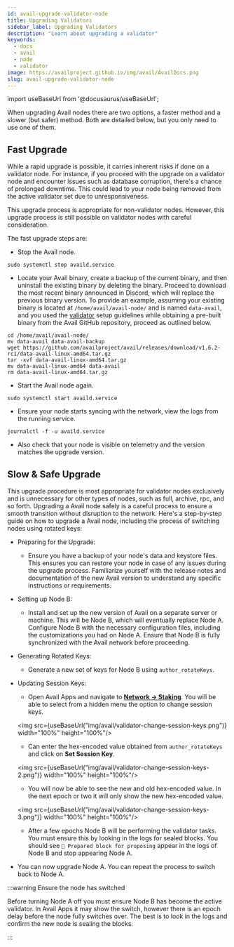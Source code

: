 ```yaml
---
id: avail-upgrade-validator-node
title: Upgrading Validators
sidebar_label: Upgrading Validators
description: "Learn about upgrading a validator"
keywords:
  - docs
  - avail
  - node
  - validator
image: https://availproject.github.io/img/avail/AvailDocs.png
slug: avail-upgrade-validator-node
---
```

import useBaseUrl from '@docusaurus/useBaseUrl';

When upgrading Avail nodes there are two options, a faster method and a slower (but safer) method. Both are detailed below, but you only need to use one of them.

## Fast Upgrade

While a rapid upgrade is possible, it carries inherent risks if done on a validator node. For instance, if you proceed with the upgrade on a validator node and encounter issues such as database corruption, there's a chance of prolonged downtime. This could lead to your node being removed from the active validator set due to unresponsiveness.

This upgrade process is appropriate for non-validator nodes. However, this upgrade process is still possible on validator nodes with careful consideration.

The fast upgrade steps are:

- Stop the Avail node.
```
sudo systemctl stop availd.service
```

- Locate your Avail binary, create a backup of the current binary, and then uninstall the existing binary by deleting the binary. Proceed to download the most recent binary announced in Discord, which will replace the previous binary version. 
To provide an example, assuming your existing binary is located at `/home/avail/avail-node/` and is named `data-avail`, and you used the [validator](/join-the-network/run-avail/validator) setup guidelines while obtaining a pre-built binary from the Avail GitHub repository, proceed as outlined below.
```
cd /home/avail/avail-node/
mv data-avail data-avail-backup
wget https://github.com/availproject/avail/releases/download/v1.6.2-rc1/data-avail-linux-amd64.tar.gz
tar -xvf data-avail-linux-amd64.tar.gz
mv data-avail-linux-amd64 data-avail
rm data-avail-linux-amd64.tar.gz
```

- Start the Avail node again.
```
sudo systemctl start availd.service
```

- Ensure your node starts syncing with the network, view the logs from the running service.
```
journalctl -f -u availd.service
```

- Also check that your node is visible on telemetry and the version matches the upgrade version.


## Slow & Safe Upgrade

This upgrade procedure is most appropriate for validator nodes exclusively and is unnecessary for other types of nodes, such as full, archive, rpc, and so forth. Upgrading a Avail node safely is a careful process to ensure a smooth transition without disruption to the network. Here's a step-by-step guide on how to upgrade a Avail node, 
including the process of switching nodes using rotated keys:

- Preparing for the Upgrade:

	- Ensure you have a backup of your node's data and keystore files. This ensures you can restore your node in case of any issues during the upgrade process.
	Familiarize yourself with the release notes and documentation of the new Avail version to understand any specific instructions or requirements.
	
- Setting up Node B:
	- Install and set up the new version of Avail on a separate server or machine. This will be Node B, which will eventually replace Node A. Configure Node B with the 
	necessary configuration files, including the customizations you had on Node A. Ensure that Node B is fully synchronized with the Avail network before proceeding.

- Generating Rotated Keys:
	- Generate a new set of keys for Node B using `author_rotateKeys`. 

- Updating Session Keys:
	- Open Avail Apps and navigate to [**Network &rarr; Staking**](https://testnet.avail.tools/#/staking/actions). You will be able to select from a hidden menu the option 
	to change session keys.

	 <img src={useBaseUrl("img/avail/validator-change-session-keys.png")} width="100%" height="100%"/>

	- Can enter the hex-encoded value obtained from `author_rotateKeys` and click on **Set Session Key**.
	
	 <img src={useBaseUrl("img/avail/validator-change-session-keys-2.png")} width="100%" height="100%"/>

	- You will now be able to see the new and old hex-encoded value. In the next epoch or two it will only show the new hex-encoded 
	value.

	 <img src={useBaseUrl("img/avail/validator-change-session-keys-3.png")} width="100%" height="100%"/>

	- After a few epochs Node B will be performing the validator tasks. You must ensure this by looking in the logs for sealed blocks. You should see `🎁 Prepared block for proposing` appear
	 in the logs of Node B and stop appearing Node A.


- You can now upgrade Node A. You can repeat the process to switch back to Node A.

:::warning Ensure the node has switched

Before turning Node A off you must ensure Node B has become the active validator. In Avail Apps it may show the switch, however there is an epoch delay before the node 
fully switches over. The best is to look in the logs and confirm the new node is sealing the blocks.

:::
